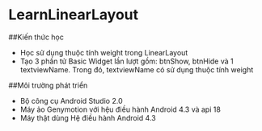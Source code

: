 # LearnLinearLayout
##Kiến thức học
+ Học sử dụng thuộc tính weight trong LinearLayout
+ Tạo 3 phần tử Basic Widget lần lượt gồm: btnShow, btnHide và 1 textviewName. Trong đó, textviewName có sử dụng thuộc tính weight

##Môi trường phát triển
+ Bộ công cụ Android Studio 2.0
+ Máy ảo Genymotion với hệu điều hành Android 4.3 và api 18
+ Máy thật dùng Hệ điều hành Android 4.3
